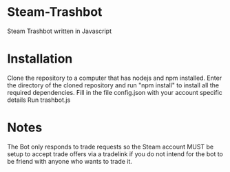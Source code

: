 # Steam-Trashbot
Steam Trashbot written in Javascript

# Installation

Clone the repository to a computer that has nodejs and npm installed.
Enter the directory of the cloned repository and run "npm install" to install all the required dependencies.
Fill in the file config.json with your account specific details
Run trashbot.js

# Notes

The Bot only responds to trade requests so the Steam account MUST be setup to accept trade offers via a tradelink
if you do not intend for the bot to be friend with anyone who wants to trade it.
